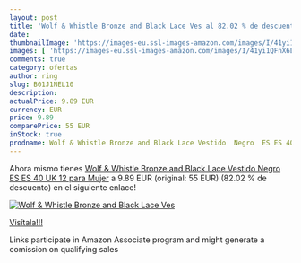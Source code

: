 ```yaml
---
layout: post
title: 'Wolf & Whistle Bronze and Black Lace Ves al 82.02 % de descuento'
date: 
thumbnailImage: 'https://images-eu.ssl-images-amazon.com/images/I/41yi1QFnX6L._SL200_.jpg'
images: [ 'https://images-eu.ssl-images-amazon.com/images/I/41yi1QFnX6L._SL200_.jpg' ]
comments: true
category: ofertas
author: ring
slug: B01J1NEL10
description:
actualPrice: 9.89 EUR
currency: EUR
price: 9.89
comparePrice: 55 EUR
inStock: true
prodname: Wolf & Whistle Bronze and Black Lace Vestido  Negro  ES ES 40  UK 12  para Mujer
---
```


Ahora mismo tienes [Wolf & Whistle Bronze and Black Lace Vestido  Negro  ES ES 40  UK 12  para Mujer](https://www.amazon.es/dp/B01J1NEL10/?tag=tolees-21) a 9.89 EUR (original: 55 EUR) (82.02 %  de descuento) en el siguiente enlace!

[![Wolf & Whistle Bronze and Black Lace Ves](https://images-eu.ssl-images-amazon.com/images/I/41yi1QFnX6L._SL200_.jpg)](https://www.amazon.es/dp/B01J1NEL10/?tag=tolees-21)

[Visítala!!!](https://www.amazon.es/dp/B01J1NEL10/?tag=tolees-21)

Links participate in Amazon Associate program and might generate a comission on qualifying sales
